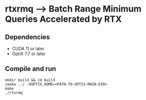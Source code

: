 # rtxrmq --> Batch Range Minimum Queries Accelerated by RTX

## Dependencies
- CUDA 11 or later
- OptiX 7.7 or later

## Compile and run
```
mkdir build && cd build
cmake ../ -DOPTIX_HOME=<PATH-TO-OPTIX-MAIN-DIR>
make
./rtxrmq
```
